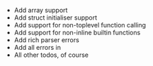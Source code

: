 
- Add array support
- Add struct initialiser support
- Add support for non-toplevel function calling
- Add support for non-inline builtin functions
- Add rich parser errors
- Add all errors in
- All other todos, of course